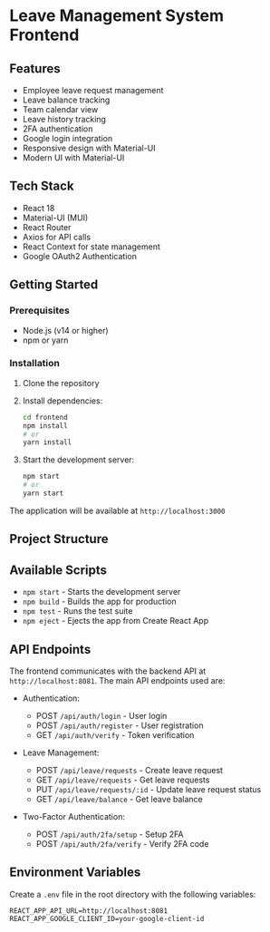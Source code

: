 # Leave Management System Frontend

## Features

- Employee leave request management
- Leave balance tracking
- Team calendar view
- Leave history tracking
- 2FA authentication
- Google login integration
- Responsive design with Material-UI
- Modern UI with Material-UI

## Tech Stack

- React 18
- Material-UI (MUI)
- React Router
- Axios for API calls
- React Context for state management
- Google OAuth2 Authentication

## Getting Started

### Prerequisites

- Node.js (v14 or higher)
- npm or yarn

### Installation

1. Clone the repository
2. Install dependencies:

   ```bash
   cd frontend
   npm install
   # or
   yarn install
   ```

3. Start the development server:
   ```bash
   npm start
   # or
   yarn start
   ```

The application will be available at `http://localhost:3000`

## Project Structure

## Available Scripts

- `npm start` - Starts the development server
- `npm build` - Builds the app for production
- `npm test` - Runs the test suite
- `npm eject` - Ejects the app from Create React App

## API Endpoints

The frontend communicates with the backend API at `http://localhost:8081`. The main API endpoints used are:

- Authentication:

  - POST `/api/auth/login` - User login
  - POST `/api/auth/register` - User registration
  - GET `/api/auth/verify` - Token verification

- Leave Management:

  - POST `/api/leave/requests` - Create leave request
  - GET `/api/leave/requests` - Get leave requests
  - PUT `/api/leave/requests/:id` - Update leave request status
  - GET `/api/leave/balance` - Get leave balance

- Two-Factor Authentication:
  - POST `/api/auth/2fa/setup` - Setup 2FA
  - POST `/api/auth/2fa/verify` - Verify 2FA code

## Environment Variables

Create a `.env` file in the root directory with the following variables:

```
REACT_APP_API_URL=http://localhost:8081
REACT_APP_GOOGLE_CLIENT_ID=your-google-client-id
```
